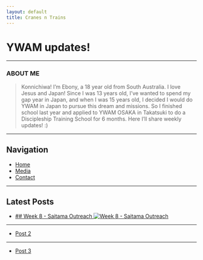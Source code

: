 ```yaml
---
layout: default
title: Cranes n Trains
---
```

# YWAM updates!

---

### ABOUT ME

> Konnichiwa! I’m Ebony, a 18 year old from South Australia. I love Jesus and Japan! Since I was 13 years old, I’ve wanted to spend my gap year in Japan, and when I was 15 years old, I decided I would do YWAM in Japan to pursue this dream and missions. So I finished school last year and applied to YWAM OSAKA in Takatsuki to do a Discipleship Training School for 6 months. Here I’ll share weekly updates! :)

---

## Navigation

- [Home](/)
- [Media](/media.md)
- [Contact](/contact.md)

---

## Latest Posts

- [## Week 8 - Saitama Outreach ![Week 8 - Saitama Outreach](https://static.wixstatic.com/media/8ac3ca_575f2a20c7a949bf97ab3b30312883ee~mv2.jpeg/v1/fill/w_453,h_603,fp_0.50_0.50,q_90,enc_auto/8ac3ca_575f2a20c7a949bf97ab3b30312883ee~mv2.jpeg)](https://your-username.github.io/posts/post1.html)

---
- [Post 2](https://your-username.github.io/posts/post2.html)
---
- [Post 3](https://your-username.github.io/posts/post3.html)
